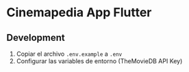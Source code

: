 # Cinemapedia App Flutter

## Development

1. Copiar el archivo `.env.example` a `.env`
2. Configurar las variables de entorno (TheMovieDB API Key)
